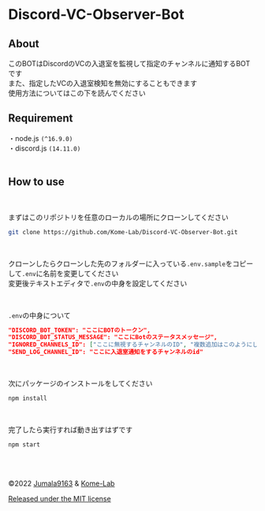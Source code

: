 # Discord-VC-Observer-Bot

## About

このBOTはDiscordのVCの入退室を監視して指定のチャンネルに通知するBOTです
</br>
また、指定したVCの入退室検知を無効にすることもできます
</br>
使用方法についてはこの下を読んでください

## Requirement

・node.js `(^16.9.0)`
</br>
・discord.js `(14.11.0)`
</br>
</br>

## How to use

</br>

まずはこのリポジトリを任意のローカルの場所にクローンしてください

```bash
git clone https://github.com/Kome-Lab/Discord-VC-Observer-Bot.git
```

</br>

クローンしたらクローンした先のフォルダーに入っている`.env.sample`をコピーして`.env`に名前を変更してください
</br>
変更後テキストエディタで`.env`の中身を設定してください

</br>

`.env`の中身について

```json
"DISCORD_BOT_TOKEN": "ここにBOTのトークン",
"DISCORD_BOT_STATUS_MESSAGE": "ここにBotのステータスメッセージ",
"IGNORED_CHANNELS_ID": ["ここに無視するチャンネルのID", "複数追加はこのようにしてください"],
"SEND_LOG_CHANNEL_ID": "ここに入退室通知をするチャンネルのid"
```

</br>

次にパッケージのインストールをしてください

```bash
npm install
```

</br>

完了したら実行すれば動き出すはずです

```bash
npm start
```

</br></br>

©2022 [Jumala9163](https://github.com/Jumala9163) & [Kome-Lab](https://github.com/Kome-Lab)

[Released under the MIT license](
https://github.com/Jumala9163/Discord-VC-Observer-Bot/blob/main/LICENSE.md)
